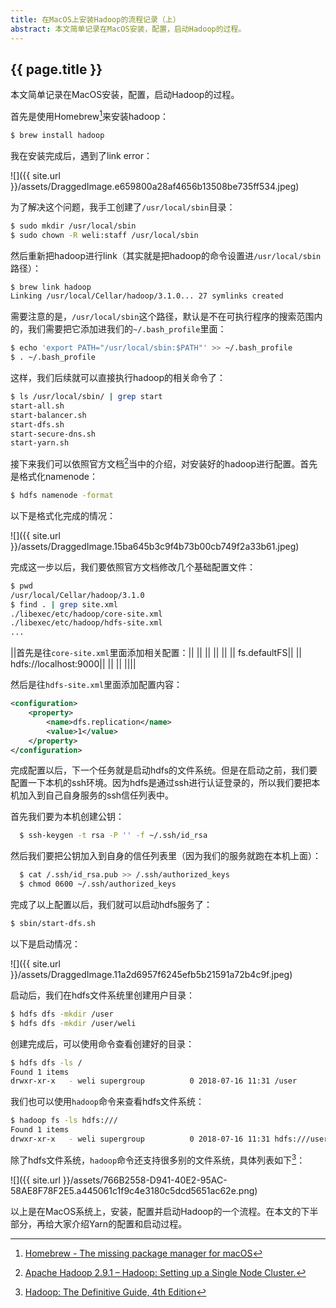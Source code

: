 ```yaml
---
title: 在MacOS上安装Hadoop的流程记录（上）
abstract: 本文简单记录在MacOS安装，配置，启动Hadoop的过程。
---
```


## {{ page.title }}

本文简单记录在MacOS安装，配置，启动Hadoop的过程。

首先是使用Homebrew[^1]来安装hadoop：

```bash
$ brew install hadoop
```

我在安装完成后，遇到了link error：

![]({{ site.url }}/assets/DraggedImage.e659800a28af4656b13508be735ff534.jpeg)

为了解决这个问题，我手工创建了`/usr/local/sbin`目录：

```bash
$ sudo mkdir /usr/local/sbin
$ sudo chown -R weli:staff /usr/local/sbin
```

然后重新把hadoop进行link（其实就是把hadoop的命令设置进`/usr/local/sbin`路径）：

```bash
$ brew link hadoop
Linking /usr/local/Cellar/hadoop/3.1.0... 27 symlinks created
```

需要注意的是，`/usr/local/sbin`这个路径，默认是不在可执行程序的搜索范围内的，我们需要把它添加进我们的`~/.bash_profile`里面：

```bash
$ echo 'export PATH="/usr/local/sbin:$PATH"' >> ~/.bash_profile
$ . ~/.bash_profile
```

这样，我们后续就可以直接执行hadoop的相关命令了：

```bash
$ ls /usr/local/sbin/ | grep start
start-all.sh
start-balancer.sh
start-dfs.sh
start-secure-dns.sh
start-yarn.sh
```

接下来我们可以依照官方文档[^2]当中的介绍，对安装好的hadoop进行配置。首先是格式化namenode：

```bash
$ hdfs namenode -format
```

以下是格式化完成的情况：

![]({{ site.url }}/assets/DraggedImage.15ba645b3c9f4b73b00cb749f2a33b61.jpeg)

完成这一步以后，我们要依照官方文档修改几个基础配置文件：

```bash
$ pwd
/usr/local/Cellar/hadoop/3.1.0
$ find . | grep site.xml
./libexec/etc/hadoop/core-site.xml
./libexec/etc/hadoop/hdfs-site.xml
...
```

||首先是往`core-site.xml`里面添加相关配置：||
||
<configuration>||
||	<property>||
||		<name>fs.defaultFS</name>||
||		<value>hdfs://localhost:9000</value>||
||	</property>||
||</configuration>||

然后是往`hdfs-site.xml`里面添加配置内容：

```xml
<configuration>
	<property>
		<name>dfs.replication</name>
		<value>1</value>
	</property>
</configuration>
```

完成配置以后，下一个任务就是启动hdfs的文件系统。但是在启动之前，我们要配置一下本机的ssh环境。因为hdfs是通过ssh进行认证登录的，所以我们要把本机加入到自己自身服务的ssh信任列表中。

首先我们要为本机创建公钥：

```bash
  $ ssh-keygen -t rsa -P '' -f ~/.ssh/id_rsa
```

然后我们要把公钥加入到自身的信任列表里（因为我们的服务就跑在本机上面）：

```bash
  $ cat /.ssh/id_rsa.pub >> /.ssh/authorized_keys
  $ chmod 0600 ~/.ssh/authorized_keys
```

完成了以上配置以后，我们就可以启动hdfs服务了：

```bash
$ sbin/start-dfs.sh
```

以下是启动情况：

![]({{ site.url }}/assets/DraggedImage.11a2d6957f6245efb5b21591a72b4c9f.jpeg)

启动后，我们在hdfs文件系统里创建用户目录：

```bash
$ hdfs dfs -mkdir /user
$ hdfs dfs -mkdir /user/weli
```

创建完成后，可以使用命令查看创建好的目录：

```bash
$ hdfs dfs -ls /
Found 1 items
drwxr-xr-x   - weli supergroup          0 2018-07-16 11:31 /user
```

我们也可以使用`hadoop`命令来查看hdfs文件系统：

```bash
$ hadoop fs -ls hdfs:///
Found 1 items
drwxr-xr-x   - weli supergroup          0 2018-07-16 11:31 hdfs:///user
```

除了hdfs文件系统，`hadoop`命令还支持很多别的文件系统，具体列表如下[^3]：

![]({{ site.url }}/assets/766B2558-D941-40E2-95AC-58AE8F78F2E5.a445061c1f9c4e3180c5dcd5651ac62e.png)

以上是在MacOS系统上，安装，配置并启动Hadoop的一个流程。在本文的下半部分，再给大家介绍Yarn的配置和启动过程。

[^1]:	[Homebrew - The missing package manager for macOS](https://brew.sh/)

[^2]:	[Apache Hadoop 2.9.1 – Hadoop: Setting up a Single Node Cluster.](https://hadoop.apache.org/docs/stable/hadoop-project-dist/hadoop-common/SingleCluster.html)

[^3]:	[Hadoop: The Definitive Guide, 4th Edition](http://shop.oreilly.com/product/0636920033448.do)
